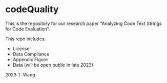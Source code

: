 # codeQuality
This is the repository for our research paper "Analyzing Code Text Strings for Code Evaluation".

This repo includes:
- License
- Data Compliance
- Appendix Figure
- Data (will be open public in late 2023)

2023
T. Wang
